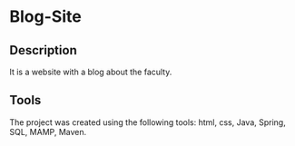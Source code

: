 # Blog-Site
## Description
It is a website with a blog about the faculty.
>
## Tools
The project was created using the following tools: html, css, Java, Spring, SQL, MAMP, Maven. 
